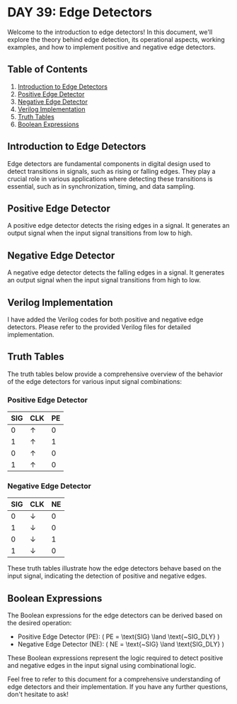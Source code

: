 # DAY 39: Edge Detectors

Welcome to the introduction to edge detectors! In this document, we'll explore the theory behind edge detection, its operational aspects, working examples, and how to implement positive and negative edge detectors.

## Table of Contents
1. [Introduction to Edge Detectors](#introduction-to-edge-detectors)
2. [Positive Edge Detector](#positive-edge-detector)
3. [Negative Edge Detector](#negative-edge-detector)
4. [Verilog Implementation](#verilog-implementation)
5. [Truth Tables](#truth-tables)
6. [Boolean Expressions](#boolean-expressions)

## Introduction to Edge Detectors
Edge detectors are fundamental components in digital design used to detect transitions in signals, such as rising or falling edges. They play a crucial role in various applications where detecting these transitions is essential, such as in synchronization, timing, and data sampling.

## Positive Edge Detector
A positive edge detector detects the rising edges in a signal. It generates an output signal when the input signal transitions from low to high.

## Negative Edge Detector
A negative edge detector detects the falling edges in a signal. It generates an output signal when the input signal transitions from high to low.

## Verilog Implementation
I have added the Verilog codes for both positive and negative edge detectors. Please refer to the provided Verilog files for detailed implementation.

## Truth Tables
The truth tables below provide a comprehensive overview of the behavior of the edge detectors for various input signal combinations:

### Positive Edge Detector
| SIG | CLK | PE |
|-----|-----|----|
| 0   | ↑   | 0  |
| 1   | ↑   | 1  |
| 0   | ↑   | 0  |
| 1   | ↑   | 0  |

### Negative Edge Detector
| SIG | CLK | NE |
|-----|-----|----|
| 0   | ↓   | 0  |
| 1   | ↓   | 0  |
| 0   | ↓   | 1  |
| 1   | ↓   | 0  |

These truth tables illustrate how the edge detectors behave based on the input signal, indicating the detection of positive and negative edges.

## Boolean Expressions
The Boolean expressions for the edge detectors can be derived based on the desired operation:

- Positive Edge Detector (PE): \( PE = \text{SIG} \land \text{~SIG_DLY} \)
- Negative Edge Detector (NE): \( NE = \text{~SIG} \land \text{SIG_DLY} \)

These Boolean expressions represent the logic required to detect positive and negative edges in the input signal using combinational logic.

Feel free to refer to this document for a comprehensive understanding of edge detectors and their implementation. If you have any further questions, don't hesitate to ask!